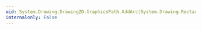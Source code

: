 ```yaml
---
uid: System.Drawing.Drawing2D.GraphicsPath.AddArc(System.Drawing.RectangleF,System.Single,System.Single)
internalonly: False
---
```

